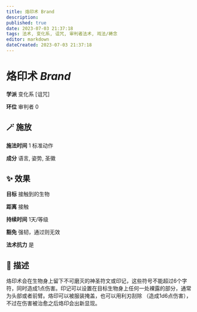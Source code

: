 ```yaml
---
title: 烙印术 Brand
description: 
published: true
date: 2023-07-03 21:37:18
tags: 法术, 变化系, 诅咒, 审判者法术, 戏法/祷念
editor: markdown
dateCreated: 2023-07-03 21:37:18
---
```


# **烙印术** *Brand*

**学派** 变化系 \[诅咒\] 

**环位** 审判者 0

## 🪄 施放

**施法时间** 1 标准动作

**成分** 语言, 姿势, 圣徽

## ✨ 效果 

**目标** 接触到的生物 

**距离** 接触  

**持续时间** 1天/等级 

**豁免** 强韧，通过则无效

**法术抗力** 是

## 📖 描述

烙印术会在生物身上留下不可磨灭的神圣符文或印记，这些符号不能超过6个字符，同时造成1点伤害。印记可以设置在目标生物身上任何一处裸露的部分，通常为头部或者前臂。烙印可以被服装掩盖，也可以用利刃刮除 （造成1d6点伤害），不过在伤害被治愈之后烙印会出新显现。
    